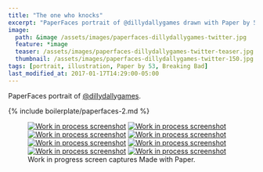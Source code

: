 ```yaml
---
title: "The one who knocks"
excerpt: "PaperFaces portrait of @dillydallygames drawn with Paper by 53 on an iPad."
image: 
  path: &image /assets/images/paperfaces-dillydallygames-twitter.jpg 
  feature: *image
  teaser: /assets/images/paperfaces-dillydallygames-twitter-teaser.jpg
  thumbnail: /assets/images/paperfaces-dillydallygames-twitter-150.jpg
tags: [portrait, illustration, Paper by 53, Breaking Bad]
last_modified_at: 2017-01-17T14:29:00-05:00
---
```


PaperFaces portrait of [@dillydallygames](http://twitter.com/dillydallygames).

{% include boilerplate/paperfaces-2.md %}

<figure class="third">
  <a href="{{ site.url }}/assets/images/paperfaces-dillydallygames-process-1-lg.jpg"><img src="{{ site.url }}/assets/images/paperfaces-dillydallygames-process-1-600.jpg" alt="Work in process screenshot"></a>
  <a href="{{ site.url }}/assets/images/paperfaces-dillydallygames-process-2-lg.jpg"><img src="{{ site.url }}/assets/images/paperfaces-dillydallygames-process-2-600.jpg" alt="Work in process screenshot"></a>
  <a href="{{ site.url }}/assets/images/paperfaces-dillydallygames-process-3-lg.jpg"><img src="{{ site.url }}/assets/images/paperfaces-dillydallygames-process-3-600.jpg" alt="Work in process screenshot"></a>
  <a href="{{ site.url }}/assets/images/paperfaces-dillydallygames-process-4-lg.jpg"><img src="{{ site.url }}/assets/images/paperfaces-dillydallygames-process-4-600.jpg" alt="Work in process screenshot"></a>
  <a href="{{ site.url }}/assets/images/paperfaces-dillydallygames-process-5-lg.jpg"><img src="{{ site.url }}/assets/images/paperfaces-dillydallygames-process-5-600.jpg" alt="Work in process screenshot"></a>
  <a href="{{ site.url }}/assets/images/paperfaces-dillydallygames-process-6-lg.jpg"><img src="{{ site.url }}/assets/images/paperfaces-dillydallygames-process-6-600.jpg" alt="Work in process screenshot"></a>
  <a href="{{ site.url }}/assets/images/paperfaces-dillydallygames-process-7-lg.jpg"><img src="{{ site.url }}/assets/images/paperfaces-dillydallygames-process-7-600.jpg" alt="Work in process screenshot"></a>
  <a href="{{ site.url }}/assets/images/paperfaces-dillydallygames-process-8-lg.jpg"><img src="{{ site.url }}/assets/images/paperfaces-dillydallygames-process-8-600.jpg" alt="Work in process screenshot"></a>
  <figcaption>Work in progress screen captures Made with Paper.</figcaption>
</figure>
